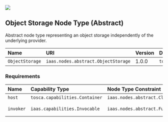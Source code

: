![](https://img.shields.io/badge/Status:-RELEASED-green)

## Object Storage Node Type (Abstract)

Abstract node type representing an object storage independently of the underlying provider.

| Name | URI | Version | Derived From |
|:---- |:--- |:------- |:------------ |
| `ObjectStorage` | `iaas.nodes.abstract.ObjectStorage` | 1.0.0 | `tosca.nodes.Storage.ObjectStorage` |

### Requirements

| Name | Capability Type | Node Type Constraint | Relationship Type | Occurrences |
|:---- |:--------------- |:-------------------- |:----------------- |:------------|
| `host` | `tosca.capabilities.Container` | `iaas.nodes.abstract.CloudPlatform` | `tosca.relationships.HostedOn` | [1, 1] |
| `invoker` | `iaas.capabilities.Invocable` | `iaas.nodes.abstract.Function` | `iaas.relationships.abstract.Triggers` | [0, UNBOUNDED] |

